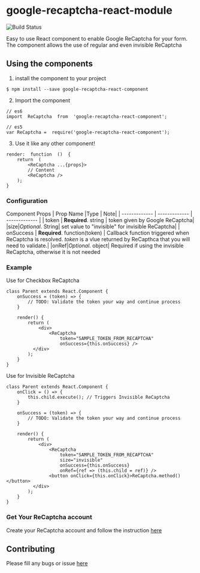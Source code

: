 
# google-recaptcha-react-module

![Build Status](https://codebuild.us-west-2.amazonaws.com/badges?uuid=eyJlbmNyeXB0ZWREYXRhIjoiYXVKN3VLcE8rYUVHcWtNYWpkaEZPMEptUmo0bkdwWXVCeGtlUkFrWjRWdlZGNzZiVVR6a3g0d050b0JUQVRZcGhGQkVOOWt1SWlFUVFwTTB5bjRvSUxzPSIsIml2UGFyYW1ldGVyU3BlYyI6ImM1OHZXTmJtcEMwL3lmRjAiLCJtYXRlcmlhbFNldFNlcmlhbCI6MX0%3D&branch=master)


Easy to use React component to enable Google ReCaptcha for your form. The component allows the use of regular and even invisible ReCaptcha


## Using the components
1. install the component to your project
```
$ npm install --save google-recaptcha-react-component
```
2. Import the component
```
// es6
import  ReCaptcha  from  'google-recaptcha-react-component';
```

```
// es5
var ReCaptcha =  require('google-recaptcha-react-component');
```
3. Use it like any other component!
```
render:  function  ()  {
	return  (
		<ReCaptcha ...{props}>
		// Content
		<ReCaptcha />
	);
}
```

### Configuration
Component Props
| Prop Name  |Type | Note|
| ------------- | ------------- | ------------- |
| token  | **Required**. string  |  token given by Google ReCaptcha|
|size|*Optional*. String| set value to "invisible" for invisible ReCaptcha|
| onSuccess  | **Required**. function(token)  | Callback function triggered when ReCaptcha is resolved. *token* is a vlue returned by ReCapthca that you will need to validate.|
|onRef|*Optional*. object| Required if using the invisible ReCaptcha, otherwise it is not needed


### Example
Use for Checkbox ReCaptcha
```
class Parent extends React.Component {
	onSuccess = (token) => {
		// TODO: Validate the token your way and continue process
	}

	render() {
		return (
			<div>
				<ReCaptcha
					token="SAMPLE_TOKEN_FROM_RECAPTCHA"
					onSuccess={this.onSuccess} />
	      </div>
		);
	}
}
```
Use for Invisible ReCaptcha
```
class Parent extends React.Component {
	onClick = () => {
		this.child.execute(); // Triggers Invisible ReCaptcha
	}

	onSuccess = (token) => {
		// TODO: Validate the token your way and continue process
	}

	render() {
		return (
			<div>
				<ReCaptcha
					token="SAMPLE_TOKEN_FROM_RECAPTCHA"
					size="invisible"
					onSuccess={this.onSuccess}
					onRef={ref => (this.child = ref)} />
				<button onClick={this.onClick}>ReCaptcha.method()</button>
	      </div>
		);
	}
}

```
### Get Your ReCaptcha account

Create your ReCaptcha account and follow the instruction [here](https://www.google.com/recaptcha/)

## Contributing
Please fill any bugs or issue [here](https://github.com/sutjin/google-recaptcha-react-component/issues)
